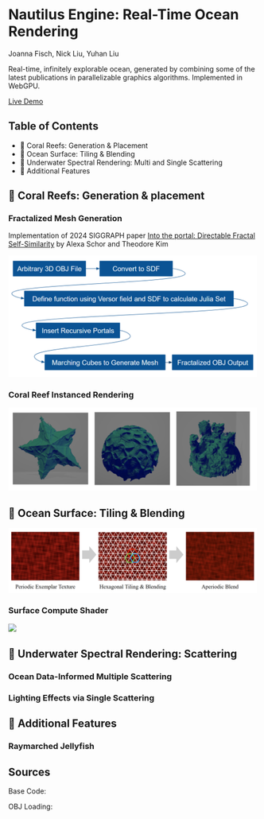 # Nautilus Engine: Real-Time Ocean Rendering
Joanna Fisch, Nick Liu, Yuhan Liu

Real-time, infinitely explorable ocean, generated by combining some of the latest publications in parallelizable graphics algorithms. 
Implemented in WebGPU. 

[Live Demo](https://yuhanliu-tech.github.io/under_the_sea/)

## Table of Contents

* 🪸 Coral Reefs: Generation & Placement
* 🌅 Ocean Surface: Tiling & Blending
* 🌊 Underwater Spectral Rendering: Multi and Single Scattering
* 🪼 Additional Features

## 🪸 Coral Reefs: Generation & placement

### Fractalized Mesh Generation

Implementation of 2024 SIGGRAPH paper [Into the portal: Directable Fractal Self-Similarity](https://dl.acm.org/doi/10.1145/3641519.3657466) by Alexa Schor and Theodore Kim

<img src="img/fractal_flow.png" width="500"/> 

### Coral Reef Instanced Rendering

<img src="img/corals.png" width="500"/> 

## 🌅 Ocean Surface: Tiling & Blending

<img src="img/hextiling.png" width="500"/> 

### Surface Compute Shader 

<img src="img/ocean.gif" width="500"/> 

## 🌊 Underwater Spectral Rendering: Scattering

### Ocean Data-Informed Multiple Scattering

### Lighting Effects via Single Scattering

## 🪼 Additional Features 

### Raymarched Jellyfish

## Sources

Base Code: 

OBJ Loading: 


